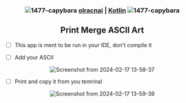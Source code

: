 <div align="center">

### ![1477-capybara](https://github.com/hispanicdevian/libreNMS-Guide/assets/135581442/4296fa98-e024-4ed7-9d23-8f414f94b5c0) [olracnai](https://github.com/olracnai) | [Kotlin](https://kotlinlang.org/) ![1477-capybara](https://github.com/hispanicdevian/libreNMS-Guide/assets/135581442/4296fa98-e024-4ed7-9d23-8f414f94b5c0)

## Print Merge ASCII Art
</div>

- [ ] This app is ment to be run in your IDE, don't compile it


- [ ] Add your ASCII
<div align="center">

![Screenshot from 2024-02-17 13-58-37](https://github.com/olracnai/printMergedASCII/assets/135581442/4b6b6230-9c4e-4e7f-bf59-7a7bbad138e1)

</div>


- [ ] Print and copy it from you temrinal
<div align="center">

![Screenshot from 2024-02-17 13-59-39](https://github.com/olracnai/printMergedASCII/assets/135581442/8d95ea5a-3bf9-4f16-bb65-d37b499340b4)

</div>
